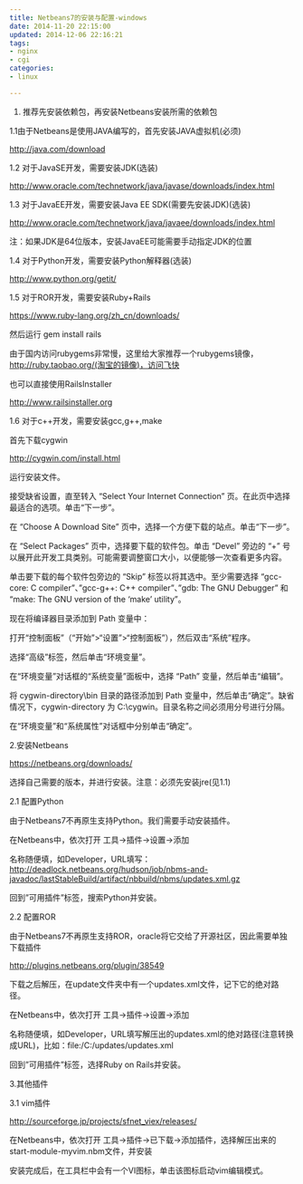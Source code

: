 ```yaml
---
title: Netbeans7的安装与配置-windows
date: 2014-11-20 22:15:00
updated: 2014-12-06 22:16:21
tags: 
- nginx
- cgi
categories: 
- linux

---
```

1. 推荐先安装依赖包，再安装Netbeans安装所需的依赖包

1.1由于Netbeans是使用JAVA编写的，首先安装JAVA虚拟机(必须)

http://java.com/download


<!--more-->


1.2 对于JavaSE开发，需要安装JDK(选装)

http://www.oracle.com/technetwork/java/javase/downloads/index.html

1.3 对于JavaEE开发，需要安装Java EE SDK(需要先安装JDK)(选装)

http://www.oracle.com/technetwork/java/javaee/downloads/index.html

注：如果JDK是64位版本，安装JavaEE可能需要手动指定JDK的位置

1.4 对于Python开发，需要安装Python解释器(选装)

http://www.python.org/getit/

1.5 对于ROR开发，需要安装Ruby+Rails

https://www.ruby-lang.org/zh_cn/downloads/

然后运行 gem install rails

由于国内访问rubygems非常慢，这里给大家推荐一个rubygems镜像，http://ruby.taobao.org/(淘宝的镜像)，访问飞快

也可以直接使用RailsInstaller

http://www.railsinstaller.org

1.6 对于c++开发，需要安装gcc,g++,make

首先下载cygwin

http://cygwin.com/install.html

运行安装文件。

接受缺省设置，直至转入 “Select Your Internet Connection” 页。在此页中选择最适合的选项。单击“下一步”。

在 “Choose A Download Site” 页中，选择一个方便下载的站点。单击“下一步”。

在 “Select Packages” 页中，选择要下载的软件包。单击 “Devel” 旁边的 “+” 号以展开此开发工具类别。可能需要调整窗口大小，以便能够一次查看更多内容。

单击要下载的每个软件包旁边的 “Skip” 标签以将其选中。至少需要选择 “gcc-core: C compiler”、”gcc-g++: C++ compiler”、”gdb: The GNU Debugger” 和 “make: The GNU version of the ‘make’ utility”。

现在将编译器目录添加到 Path 变量中：

打开“控制面板”（“开始”>“设置”>“控制面板”），然后双击“系统”程序。

选择“高级”标签，然后单击“环境变量”。

在“环境变量”对话框的“系统变量”面板中，选择 “Path” 变量，然后单击“编辑”。

将 cygwin-directory\bin 目录的路径添加到 Path 变量中，然后单击“确定”。缺省情况下，cygwin-directory 为 C:\cygwin。目录名称之间必须用分号进行分隔。

在“环境变量”和“系统属性”对话框中分别单击“确定”。

2.安装Netbeans

https://netbeans.org/downloads/

选择自己需要的版本，并进行安装。注意：必须先安装jre(见1.1)

2.1 配置Python

由于Netbeans7不再原生支持Python。我们需要手动安装插件。

在Netbeans中，依次打开 工具->插件->设置->添加

名称随便填，如Developer，URL填写：http://deadlock.netbeans.org/hudson/job/nbms-and-javadoc/lastStableBuild/artifact/nbbuild/nbms/updates.xml.gz

回到”可用插件”标签，搜索Python并安装。
        
2.2 配置ROR

由于Netbeans7不再原生支持ROR，oracle将它交给了开源社区，因此需要单独下载插件

http://plugins.netbeans.org/plugin/38549

下载之后解压，在update文件夹中有一个updates.xml文件，记下它的绝对路径。

在Netbeans中，依次打开 工具->插件->设置->添加

名称随便填，如Developer，URL填写解压出的updates.xml的绝对路径(注意转换成URL)，比如：file:/C:/updates/updates.xml

回到”可用插件”标签，选择Ruby on Rails并安装。

3.其他插件

3.1 vim插件

http://sourceforge.jp/projects/sfnet_viex/releases/

在Netbeans中，依次打开 工具->插件->已下载->添加插件，选择解压出来的start-module-myvim.nbm文件，并安装

安装完成后，在工具栏中会有一个VI图标，单击该图标启动vim编辑模式。